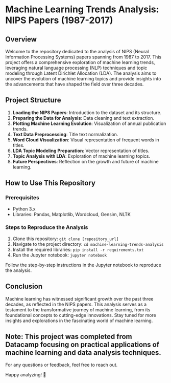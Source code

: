 # Machine Learning Trends Analysis: NIPS Papers (1987-2017)

## Overview

Welcome to the repository dedicated to the analysis of NIPS (Neural Information Processing Systems) papers spanning from 1987 to 2017. This project offers a comprehensive exploration of machine learning trends, leveraging natural language processing (NLP) techniques and topic modeling through Latent Dirichlet Allocation (LDA). The analysis aims to uncover the evolution of machine learning topics and provide insights into the advancements that have shaped the field over three decades.

## Project Structure

1. **Loading the NIPS Papers**: Introduction to the dataset and its structure.
2. **Preparing the Data for Analysis**: Data cleaning and text extraction.
3. **Plotting Machine Learning Evolution**: Visualization of annual publication trends.
4. **Text Data Preprocessing**: Title text normalization.
5. **Word Cloud Visualization**: Visual representation of frequent words in titles.
6. **LDA Topic Modeling Preparation**: Vector representation of titles.
7. **Topic Analysis with LDA**: Exploration of machine learning topics.
8. **Future Perspectives**: Reflection on the growth and future of machine learning.

## How to Use This Repository

### Prerequisites

- Python 3.x
- Libraries: Pandas, Matplotlib, Wordcloud, Gensim, NLTK

### Steps to Reproduce the Analysis

1. Clone this repository: `git clone [repository_url]`
2. Navigate to the project directory: `cd machine-learning-trends-analysis`
3. Install the required libraries: `pip install -r requirements.txt`
4. Run the Jupyter notebook: `jupyter notebook`

Follow the step-by-step instructions in the Jupyter notebook to reproduce the analysis.

## Conclusion

Machine learning has witnessed significant growth over the past three decades, as reflected in the NIPS papers. This analysis serves as a testament to the transformative journey of machine learning, from its foundational concepts to cutting-edge innovations. Stay tuned for more insights and explorations in the fascinating world of machine learning.

Note: This project was completed from Datacamp focusing on practical applications of machine learning and data analysis techniques.
---

For any questions or feedback, feel free to reach out.

Happy analyzing! 🚀
